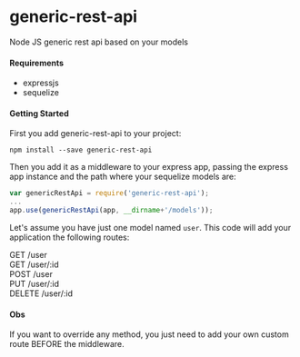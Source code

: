 # generic-rest-api
Node JS generic rest api based on your models


#### Requirements

* expressjs
* sequelize

#### Getting Started

First you add generic-rest-api to your project:

```shell
npm install --save generic-rest-api
```

Then you add it as a middleware to your express app, passing the express app instance and the path where your sequelize models are:

```javascript
var genericRestApi = require('generic-rest-api');
...
app.use(genericRestApi(app, __dirname+'/models'));
```

Let's assume you have just one model named `user`. This code will add your application the following routes:

GET /user  
GET /user/:id  
POST /user  
PUT /user/:id  
DELETE /user/:id  


#### Obs

If you want to override any method, you just need to add your own custom route BEFORE the middleware.

